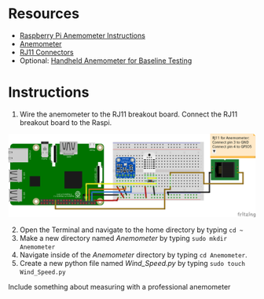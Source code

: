 # Resources
* [Raspberry Pi Anemometer Instructions](https://projects.raspberrypi.org/en/projects/build-your-own-weather-station/6)
* [Anemometer](https://www.argentdata.com/catalog/product_info.php?products_id=145)
* [RJ11 Connectors](https://www.amazon.com/Electronics-Salon-Right-Breakout-Terminal-Connector/dp/B01GNO4L6K/ref=sr_1_1_sspa?ie=UTF8&qid=1541341497&sr=8-1-spons&keywords=rj11+breakout&psc=1)
* Optional: [Handheld Anemometer for Baseline Testing](https://www.amazon.com/Digital-Handheld-Anemometer-Measuring-Temperature/dp/B01NATTEWW/ref=sr_1_8?ie=UTF8&qid=1541343315&sr=8-8&keywords=handheld+anemometer)
# Instructions
1. Wire the anemometer to the RJ11 breakout board. Connect the RJ11 breakout board to the Raspi.

![Anemometer](https://github.com/kjellwr4/Raspi-Weather-Station/blob/BMP280/Anemometer/Raspi%20BMP280%20DHT22%20Anemometer%20with%20BB_bb.png)

2. Open the Terminal and navigate to the home directory by typing `cd ~`
3. Make a new directory named _Anemometer_ by typing `sudo mkdir Anemometer`
4. Navigate inside of the _Anemometer_ directory by typing `cd Anemometer`.
5. Create a new python file named _Wind_Speed.py_ by typing `sudo touch Wind_Speed.py`

Include something about measuring with a professional anemometer
